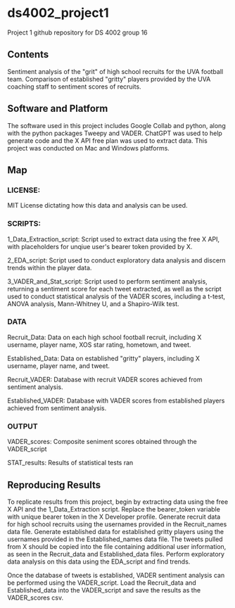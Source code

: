 
# ds4002_project1

Project 1 github repository for DS 4002 group 16

## Contents

Sentiment analysis of the "grit" of high school recruits for the UVA football team. Comparison of established "gritty" players provided by the UVA coaching staff to sentiment scores of recruits.

## Software and Platform

The software used in this project includes Google Collab and python, along with the python packages Tweepy and VADER. ChatGPT was used to help generate code and the X API free plan was used to extract data. This project was conducted on Mac and Windows platforms.

## Map

### LICENSE: 

MIT License dictating how this data and analysis can be used.

### SCRIPTS:

1_Data_Extraction_script: Script used to extract data using the free X API, with placeholders for unqiue user's bearer token provided by X.

2_EDA_script: Script used to conduct exploratory data analysis and discern trends within the player data.

3_VADER_and_Stat_script: Script used to perform sentiment analysis, returning a sentiment score for each tweet extracted, as well as the script used to conduct statistical analysis of the VADER scores, including a t-test, ANOVA analysis, Mann-Whitney U, and a Shapiro-Wilk test.

### DATA

Recruit_Data: Data on each high school football recruit, including X username, player name, XOS star rating, hometown, and tweet.

Established_Data: Data on established "gritty" players, including X username, player name, and tweet.

Recruit_VADER: Database with recruit VADER scores achieved from sentiment analysis.

Established_VADER: Database with VADER scores from established players achieved from sentiment analysis.

### OUTPUT

VADER_scores: Composite seniment scores obtained through the VADER_script

STAT_results: Results of statistical tests ran

## Reproducing Results

To replicate results from this project, begin by extracting data using the free X API and the 1_Data_Extraction script. Replace the bearer_token variable with unique bearer token in the X Developer profile. Generate recruit data for high school recruits using the usernames provided in the Recruit_names data file. Generate established data for established gritty players using the usernames provided in the Established_names data file. The tweets pulled from X should be copied into the file containing additional user information, as seen in the Recruit_data and Established_data files. Perform exploratory data analysis on this data using the EDA_script and find trends.

Once the database of tweets is established, VADER sentiment analysis can be performed using the VADER_script. Load the Recruit_data and Established_data into the VADER_script and save the results as the VADER_scores csv. 


